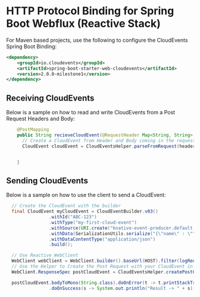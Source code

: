 # HTTP Protocol Binding for Spring Boot Webflux (Reactive Stack)

For Maven based projects, use the following to configure the CloudEvents Spring Boot Binding:

```xml
<dependency>
    <groupId>io.cloudevents</groupId>
    <artifactId>spring-boot-starter-web-cloudevents</artifactId>
    <version>2.0.0-milestone1</version>
</dependency>
```

## Receiving CloudEvents
Below is a sample on how to read and write CloudEvents from a Post Request Headers and Body:

```java
    @PostMapping
    public String recieveCloudEvent(@RequestHeader Map<String, String> headers, @RequestBody Object body) {
      // Create a CloudEvent from Header and Body coming in the request
      CloudEvent cloudEvent = CloudEventsHelper.parseFromRequest(headers, body);


    }
```


## Sending CloudEvents


Below is a sample on how to use the client to send a CloudEvent:

```java
  // Create the CloudEvent with the builder
  final CloudEvent myCloudEvent = CloudEventBuilder.v03()
                .withId("ABC-123")
                .withType("my-first-cloud-event")
                .withSource(URI.create("knative-event-producer.default.svc.cluster.local"))
                .withData(SerializationUtils.serialize("{\"name\" : \"" + name + "-" + UUID.randomUUID().toString() + "\" }"))
                .withDataContentType("application/json")
                .build();

  // Use Reactive WebClient
  WebClient webClient = WebClient.builder().baseUrl(HOST).filter(logRequest()).build();
  // Use the Helper to Create the Post Request with your CloudEvent in it
  WebClient.ResponseSpec postCloudEvent = CloudEventsHelper.createPostCloudEvent(webClient, myCloudEvent);

  postCloudEvent.bodyToMono(String.class).doOnError(t -> t.printStackTrace())
                .doOnSuccess(s -> System.out.println("Result -> " + s)).subscribe();
```
